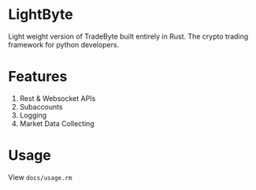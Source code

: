 # LightByte
Light weight version of TradeByte built entirely in Rust. The crypto trading framework for python developers.

# Features
1. Rest & Websocket APIs
2. Subaccounts
3. Logging
4. Market Data Collecting

# Usage
View `docs/usage.rm`
